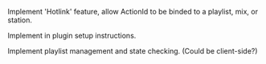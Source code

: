 Implement 'Hotlink' feature, allow ActionId to be binded to a playlist, mix, or station.

Implement in plugin setup instructions.

Implement playlist management and state checking. (Could be client-side?)